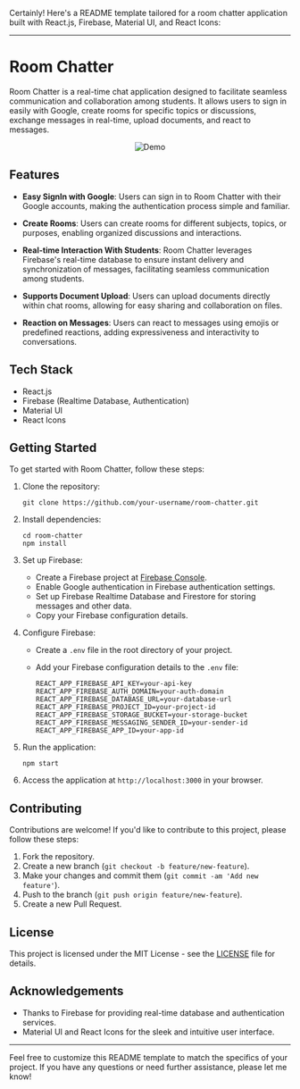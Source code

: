 Certainly! Here's a README template tailored for a room chatter application built with React.js, Firebase, Material UI, and React Icons:

---

# Room Chatter

Room Chatter is a real-time chat application designed to facilitate seamless communication and collaboration among students. It allows users to sign in easily with Google, create rooms for specific topics or discussions, exchange messages in real-time, upload documents, and react to messages.

<div align="center">
  <img alt="Demo" src="./Assets/venues.gif" />
</div>

## Features

- **Easy SignIn with Google**: Users can sign in to Room Chatter with their Google accounts, making the authentication process simple and familiar.
  
- **Create Rooms**: Users can create rooms for different subjects, topics, or purposes, enabling organized discussions and interactions.
  
- **Real-time Interaction With Students**: Room Chatter leverages Firebase's real-time database to ensure instant delivery and synchronization of messages, facilitating seamless communication among students.
  
- **Supports Document Upload**: Users can upload documents directly within chat rooms, allowing for easy sharing and collaboration on files.
  
- **Reaction on Messages**: Users can react to messages using emojis or predefined reactions, adding expressiveness and interactivity to conversations.

## Tech Stack

- React.js
- Firebase (Realtime Database, Authentication)
- Material UI
- React Icons

## Getting Started

To get started with Room Chatter, follow these steps:

1. Clone the repository:

   ```
   git clone https://github.com/your-username/room-chatter.git
   ```

2. Install dependencies:

   ```
   cd room-chatter
   npm install
   ```

3. Set up Firebase:

   - Create a Firebase project at [Firebase Console](https://console.firebase.google.com/).
   - Enable Google authentication in Firebase authentication settings.
   - Set up Firebase Realtime Database and Firestore for storing messages and other data.
   - Copy your Firebase configuration details.

4. Configure Firebase:

   - Create a `.env` file in the root directory of your project.
   - Add your Firebase configuration details to the `.env` file:

     ```
     REACT_APP_FIREBASE_API_KEY=your-api-key
     REACT_APP_FIREBASE_AUTH_DOMAIN=your-auth-domain
     REACT_APP_FIREBASE_DATABASE_URL=your-database-url
     REACT_APP_FIREBASE_PROJECT_ID=your-project-id
     REACT_APP_FIREBASE_STORAGE_BUCKET=your-storage-bucket
     REACT_APP_FIREBASE_MESSAGING_SENDER_ID=your-sender-id
     REACT_APP_FIREBASE_APP_ID=your-app-id
     ```

5. Run the application:

   ```
   npm start
   ```

6. Access the application at `http://localhost:3000` in your browser.

## Contributing

Contributions are welcome! If you'd like to contribute to this project, please follow these steps:

1. Fork the repository.
2. Create a new branch (`git checkout -b feature/new-feature`).
3. Make your changes and commit them (`git commit -am 'Add new feature'`).
4. Push to the branch (`git push origin feature/new-feature`).
5. Create a new Pull Request.

## License

This project is licensed under the MIT License - see the [LICENSE](LICENSE) file for details.

## Acknowledgements

- Thanks to Firebase for providing real-time database and authentication services.
- Material UI and React Icons for the sleek and intuitive user interface.

---

Feel free to customize this README template to match the specifics of your project. If you have any questions or need further assistance, please let me know!
